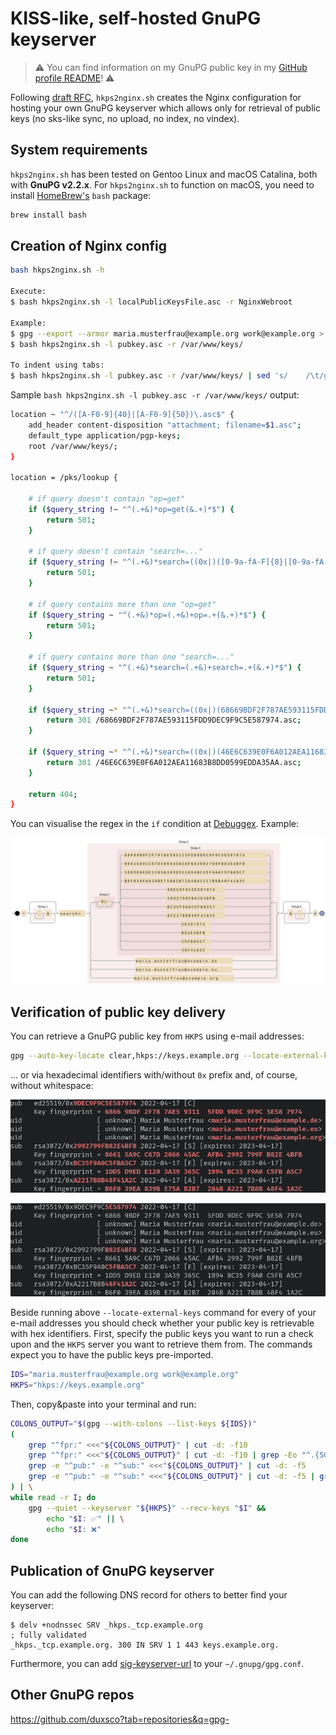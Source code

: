 # KISS-like, self-hosted GnuPG keyserver

> ️⚠️ You can find information on my GnuPG public key in my [GitHub profile README](https://github.com/duxsco/)! ⚠️

Following [draft RFC](https://datatracker.ietf.org/doc/html/draft-shaw-openpgp-hkp-00), `hkps2nginx.sh` creates the Nginx configuration for hosting your own GnuPG keyserver which allows only for retrieval of public keys (no sks-like sync, no upload, no index, no vindex).

## System requirements

`hkps2nginx.sh` has been tested on Gentoo Linux and macOS Catalina, both with **GnuPG v2.2.x**. For `hkps2nginx.sh` to function on macOS, you need to install [HomeBrew's](https://brew.sh/) `bash` package:

```bash
brew install bash
```

## Creation of Nginx config

```bash
bash hkps2nginx.sh -h

Execute:
$ bash hkps2nginx.sh -l localPublicKeysFile.asc -r NginxWebroot

Example:
$ gpg --export --armor maria.musterfrau@example.org work@example.org > pubkey.asc
$ bash hkps2nginx.sh -l pubkey.asc -r /var/www/keys/

To indent using tabs:
$ bash hkps2nginx.sh -l pubkey.asc -r /var/www/keys/ | sed 's/    /\t/g' | sed 's/^\([^$]\)/\t\t\1/'
```

Sample `bash hkps2nginx.sh -l pubkey.asc -r /var/www/keys/` output:

```bash
location ~ "^/([A-F0-9]{40}|[A-F0-9]{50})\.asc$" {
    add_header content-disposition "attachment; filename=$1.asc";
    default_type application/pgp-keys;
    root /var/www/keys/;
}

location = /pks/lookup {

    # if query doesn't contain "op=get"
    if ($query_string !~ "^(.+&)*op=get(&.+)*$") {
        return 501;
    }

    # if query doesn't contain "search=..."
    if ($query_string !~ "^(.+&)*search=((0x|)([0-9a-fA-F]{8}|[0-9a-fA-F]{16}|[0-9a-fA-F]{40}|[0-9a-fA-F]{50})|.+@.+)(&.+)*$") {
        return 501;
    }

    # if query contains more than one "op=get"
    if ($query_string ~ "^(.+&)*op=(.+&)+op=.+(&.+)*$") {
        return 501;
    }

    # if query contains more than one "search=..."
    if ($query_string ~ "^(.+&)*search=(.+&)+search=.+(&.+)*$") {
        return 501;
    }

    if ($query_string ~* "^(.+&)*search=((0x|)(68669BDF2F787AE593115FDD9DEC9F9C5E587974|86615A9CC67D206645ACAFB42992799FB82E4BFB|1DD5D9EDE1203A39365C1894BC35F9A0C5FBA5C7|B6F039EA839BE75AB2B7204BA2217B8B48F41A2C|9DEC9F9C5E587974|2992799FB82E4BFB|BC35F9A0C5FBA5C7|A2217B8B48F41A2C|5E587974|B82E4BFB|C5FBA5C7|48F41A2C)|maria.musterfrau@example.de|maria.musterfrau@example.eu|maria.musterfrau@example.org)(&.+)*$") {
        return 301 /68669BDF2F787AE593115FDD9DEC9F9C5E587974.asc;
    }

    if ($query_string ~* "^(.+&)*search=((0x|)(46E6C639E0F6A012AEA11683B8DD0599EDDA35AA|E86700A4C56A138EC54929D6D02E34BE663E6091|3AAF5CDAC88DAFFFF2A069A74D189EE4A6DE96F3|506CD61215D8CCBF7F458A44204443AA16CD9EF4|B8DD0599EDDA35AA|D02E34BE663E6091|4D189EE4A6DE96F3|204443AA16CD9EF4|EDDA35AA|663E6091|A6DE96F3|16CD9EF4)|max.mustermann@example.org)(&.+)*$") {
        return 301 /46E6C639E0F6A012AEA11683B8DD0599EDDA35AA.asc;
    }

    return 404;
}
```

You can visualise the regex in the `if` condition at [Debuggex](https://www.debuggex.com/). Example:

![Debuggex](assets/debuggex.png)

## Verification of public key delivery

You can retrieve a GnuPG public key from `HKPS` using e-mail addresses:

```bash
gpg --auto-key-locate clear,hkps://keys.example.org --locate-external-keys maria.musterfrau@example.org work@example.org
```

... or via hexadecimal identifiers with/without `0x` prefix and, of course, without whitespace:

![Debuggex](assets/key_ids_00.png)

![Debuggex](assets/key_ids_01.png)

Beside running above `--locate-external-keys` command for every of your e-mail addresses you should check whether your public key is retrievable with hex identifiers. First, specify the public keys you want to run a check upon and the `HKPS` server you want to retrieve them from. The commands expect you to have the public keys pre-imported.

```bash
IDS="maria.musterfrau@example.org work@example.org"
HKPS="hkps://keys.example.org"
```

Then, copy&paste into your terminal and run:

```bash
COLONS_OUTPUT="$(gpg --with-colons --list-keys ${IDS})"
(
    grep "^fpr:" <<<"${COLONS_OUTPUT}" | cut -d: -f10
    grep "^fpr:" <<<"${COLONS_OUTPUT}" | cut -d: -f10 | grep -Eo "^.{50}"
    grep -e "^pub:" -e "^sub:" <<<"${COLONS_OUTPUT}" | cut -d: -f5
    grep -e "^pub:" -e "^sub:" <<<"${COLONS_OUTPUT}" | cut -d: -f5 | grep -Eo ".{8}$"
) | \
while read -r I; do
    gpg --quiet --keyserver "${HKPS}" --recv-keys "$I" &&
        echo "$I: ✅" || \
        echo "$I: ❌"
done
```

## Publication of GnuPG keyserver

You can add the following DNS record for others to better find your keyserver:

```
$ delv +nodnssec SRV _hkps._tcp.example.org
; fully validated
_hkps._tcp.example.org. 300 IN SRV 1 1 443 keys.example.org.
```

Furthermore, you can add [sig-keyserver-url](https://github.com/duxsco/gpg-config-and-scripts/search?q=sig-keyserver-url) to your `~/.gnupg/gpg.conf`.

## Other GnuPG repos

https://github.com/duxsco?tab=repositories&q=gpg-

